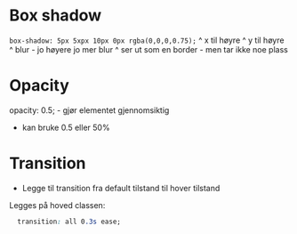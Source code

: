 
# Box shadow


`box-shadow: 5px 5xpx 10px 0px rgba(0,0,0,0.75);` 
             ^ x til høyre
                 ^ y til høyre
                      ^ blur - jo høyere jo mer blur
                           ^ ser ut som en border - men tar ikke noe plass
                           
                           
                           
                           
                           
# Opacity
opacity: 0.5; - gjør elementet gjennomsiktig
* kan bruke 0.5 eller 50%



# Transition
* Legge til transition fra default tilstand til hover tilstand 

Legges på hoved classen: 
```css
  transition: all 0.3s ease;

```











